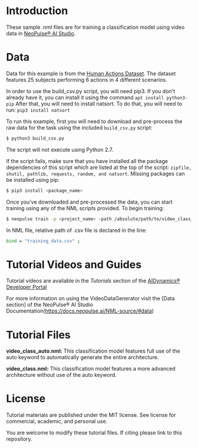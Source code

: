 # Introduction
These sample .nml files are for training a classification model using video data in [NeoPulse® AI Studio](https://aws.amazon.com/marketplace/pp/B074NDG36S/ref=vdr_rf).

# Data
Data for this example is from the [Human Actions Dataset](http://www.nada.kth.se/cvap/actions/). The dataset features 25 subjects performing 6 actions in 4 different scenarios.

In order to use the build_csv.py script, you will need pip3. If you don't already have  it, you can install it using the command
```apt install python3-pip```
After that, you will need to install natsort. To do that, you will need to run:
```pip3 install natsort```

To run this example, first you will need to download and pre-process the raw data for the task using the included 
```build_csv.py``` script:

```bash
$ python3 build_csv.py
```
The script will not execute using Python 2.7.

If the script fails, make sure that you have installed all the package dependencies of this script which are listed at the top of the script:
`zipfile, shutil, pathlib, requests, random, and natsort`. Missing packages can be installed using pip:

```bash
$ pip3 install <package_name>
```

Once you've downloaded and pre-processed the data, you can start training using any of the NML scripts provided. To begin training:
```bash
$ neopulse train -p <project_name> -path /absolute/path/to/video_class_auto.nml
```
In NML file, relative path of .csv file is declared in the line:
```bash
bind = "training_data.csv" ;
```

# Tutorial Videos and Guides
Tutorial videos are available in the *Tutorials* section of the [AIDynamics® Developer Portal](https://www.aidynamics.com/ai-developer)


For more information on using the VideoDataGenerator visit the [Data section] of the NeoPulse® AI Studio Documentation(https://docs.neopulse.ai/NML-source/#data)

# Tutorial Files

**video_class_auto.nml:** This classification model features full use of the auto keyword to automatically generate the entire architecture.

**video_class.nml:** This classification model features a more advanced architecture without use of the auto keyword.


# License
Tutorial materials are published under the MIT license. See license for commercial, academic, and personal use.

You are welcome to modify these tutorial files. If citing please link to this repository.
